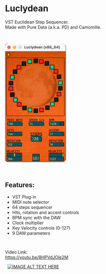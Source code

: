 # Luclydean

VST Euclidean Step Sequencer.\
Made with Pure Data (a.k.a. PD) and Camomille.

&nbsp;

<img src="Luclydean.png" alt="alt text" title="Luclydean VST Plug-in" width="200"/>


&nbsp;
## Features:
* VST Plug-in
* MIDI note selector
* 64 steps sequencer
* Hits, rotation and accent controls
* BPM sync with the DAW
* Clock multiplier
* Key Velocity controls (0-127)
* 9 DAW parameters

&nbsp;

Video Link:\
https://youtu.be/8HPVdJOle2M 

&nbsp;
[![IMAGE ALT TEXT HERE](http://img.youtube.com/vi/8HPVdJOle2M/0.jpg)](http://www.youtube.com/watch?v=8HPVdJOle2M)

